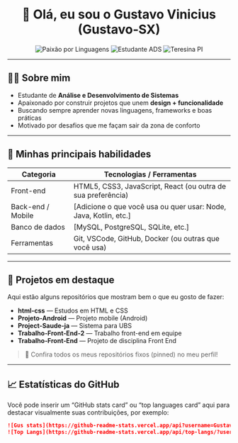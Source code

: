 <h1 align="center">👋 Olá, eu sou o Gustavo Vinicius (Gustavo‑SX)</h1>

<p align="center">
  <img src="https://img.shields.io/badge/Linguagem-Paixão-brightgreen" alt="Paixão por Linguagens">
  <img src="https://img.shields.io/badge/Status-Estudante de ADS-blue" alt="Estudante ADS">
  <img src="https://img.shields.io/badge/Local‑ização‑Teresina‑PI-orange" alt="Teresina PI">
</p>

---

## 🧑‍💻 Sobre mim

- Estudante de **Análise e Desenvolvimento de Sistemas**  
- Apaixonado por construir projetos que unem **design + funcionalidade**  
- Buscando sempre aprender novas linguagens, frameworks e boas práticas  
- Motivado por desafios que me façam sair da zona de conforto  

---

## 🚀 Minhas principais habilidades

| Categoria        | Tecnologias / Ferramentas |
|------------------|-----------------------------|
| Front-end        | HTML5, CSS3, JavaScript, React (ou outra de sua preferência) |
| Back-end / Mobile | [Adicione o que você usa ou quer usar: Node, Java, Kotlin, etc.] |
| Banco de dados   | [MySQL, PostgreSQL, SQLite, etc.] |
| Ferramentas       | Git, VSCode, GitHub, Docker (ou outras que você usa) |

---

## 📂 Projetos em destaque

Aqui estão alguns repositórios que mostram bem o que eu gosto de fazer:

- **html-css** — Estudos em HTML e CSS  
- **Projeto‑Android** — Projeto mobile (Android)  
- **Project‑Saude‑ja** — Sistema para UBS  
- **Trabalho‑Front‑End‑2** — Trabalho front-end em equipe  
- **Trabalho‑Front‑End** — Projeto de disciplina Front End  

> 🔗 Confira todos os meus repositórios fixos (pinned) no meu perfil!

---

## 📈 Estatísticas do GitHub

Você pode inserir um “GitHub stats card” ou “top languages card” aqui para destacar visualmente suas contribuições, por exemplo:

```md
![Gus stats](https://github-readme-stats.vercel.app/api?username=Gustavo-SX&show_icons=true&theme=radical)
![Top Langs](https://github-readme-stats.vercel.app/api/top-langs/?username=Gustavo-SX&layout=compact&theme=radical)
